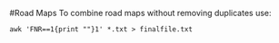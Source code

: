 #Road Maps
To combine road maps without removing duplicates use:
```
awk 'FNR==1{print ""}1' *.txt > finalfile.txt
```